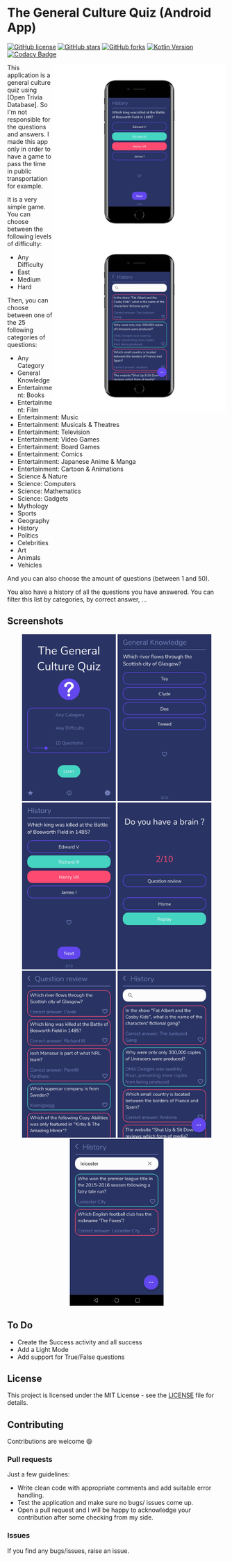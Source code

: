 # The General Culture Quiz (Android App)

[![GitHub license](https://img.shields.io/github/license/AlexandreLadriere/Android_The-general-culture-quiz.svg)](https://github.com/AlexandreLadriere/Android_The-general-culture-quiz/blob/master/LICENSE)
[![GitHub stars](https://img.shields.io/github/stars/AlexandreLadriere/Android_The-general-culture-quiz)](https://github.com/AlexandreLadriere/Android_The-general-culture-quiz/stargazers)
[![GitHub forks](https://img.shields.io/github/forks/AlexandreLadriere/Android_The-general-culture-quiz.svg)](https://github.com/AlexandreLadriere/Android_The-general-culture-quiz)
[![Kotlin Version](https://img.shields.io/badge/kotlin-1.3.61-blue.svg)](http://kotlinlang.org/)
[![Codacy Badge](https://api.codacy.com/project/badge/Grade/990771c89e444ba18204ad8ed855bca0)](https://www.codacy.com/manual/alexandre.ladriere77/Android_The-general-culture-quiz?utm_source=github.com&amp;utm_medium=referral&amp;utm_content=AlexandreLadriere/Android_The-general-culture-quiz&amp;utm_campaign=Badge_Grade)

<img alt="mockup.jpg" src="demo/mockup.png" width="400" height="400" align = "right"/>
<img alt="mockup2.jpg" src="demo/mockup2.png" width="400" height="400" align = "right"/>
This application is a general culture quiz using [Open Trivia Database]. So I'm not responsible for the questions and answers.
I made this app only in order to have a game to pass the time in public transportation for example. 

It is a very simple game. You can choose between the following levels of difficulty:
-   Any Difficulty
-   East
-   Medium
-   Hard

Then, you can choose between one of the 25 following categories of questions:
-   Any Category
-   General Knowledge
-   Entertainment: Books
-   Entertainment: Film
-   Entertainment: Music
-   Entertainment: Musicals & Theatres
-   Entertainment: Television
-   Entertainment: Video Games
-   Entertainment: Board Games
-   Entertainment: Comics
-   Entertainment: Japanese Anime & Manga
-   Entertainment: Cartoon & Animations
-   Science & Nature
-   Science: Computers
-   Science: Mathematics
-   Science: Gadgets
-   Mythology
-   Sports
-   Geography
-   History
-   Politics
-   Celebrities
-   Art
-   Animals
-   Vehicles
    
And you can also choose the amount of questions (between 1 and 50).

You also have a history of all the questions you have answered. You can filter this list by categories, by correct answer, ...

## Screenshots
<div align="center">
<img alt="main.jpg" src="demo/main.jpg" width="216" height="384" /> 
<img alt="question.jpg" src="demo/question.jpg" width="216" height="384" />
<img alt="question_response.jpg" src="demo/question_response.jpg" width="216" height="384" /> 
<img alt="score.jpg" src="demo/score.jpg" width="216" height="384" />
<img alt="question_review.jpg" src="demo/question_review.jpg" width="216" height="384" />
<img alt="history.jpg" src="demo/history.jpg" width="216" height="384" />  
<img alt="search_history.jpg" src="demo/search_history.jpg" width="216" height="384" /> 
</div>

## To Do
-   Create the Success activity and all success
-   Add a Light Mode
-   Add support for True/False questions

## License
This project is licensed under the MIT License - see the [LICENSE] file for details.

## Contributing
Contributions are welcome :smile:

### Pull requests
Just a few guidelines:
-   Write clean code with appropriate comments and add suitable error handling.
-   Test the application and make sure no bugs/ issues come up.
-   Open a pull request and I will be happy to acknowledge your contribution after some checking from my side.

### Issues
If you find any bugs/issues, raise an issue.

  [LICENSE]: <LICENSE>
  [Open Trivia Database]: <https://opentdb.com/>
